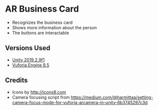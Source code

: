 # AR Business Card

- Recognizes the business card
- Shows more information about the person
- The buttons are interactable

## Versions Used
- [Unity 2019.2.9f1](https://unity3d.com/ru/get-unity/download/archive)
- [Vuforia Engine 8.5](https://developer.vuforia.com/downloads/sdk)

## Credits
- Icons by http://icons8.com
- Camera focusing script from https://medium.com/@harmittaa/setting-camera-focus-mode-for-vuforia-arcamera-in-unity-6b3745297c3d